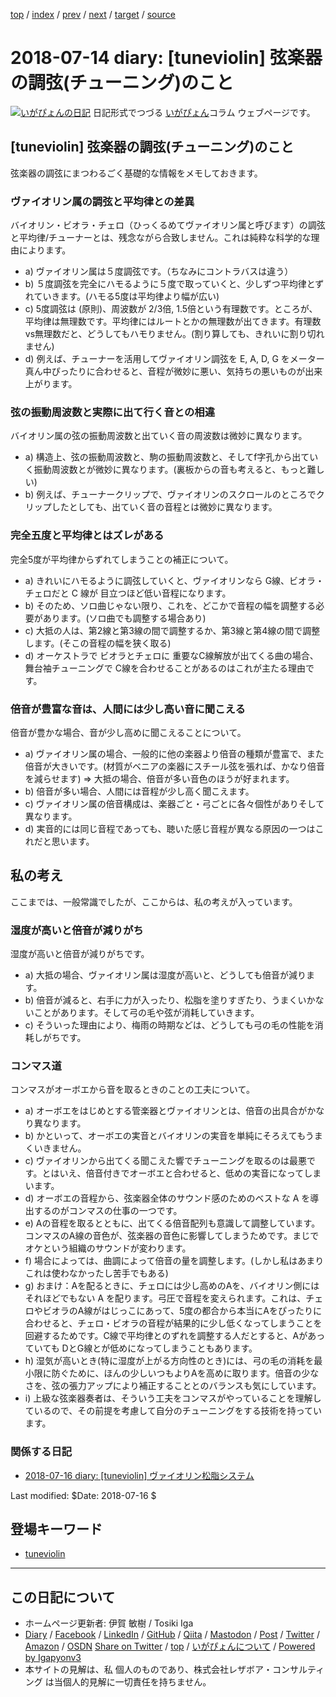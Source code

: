 [top](../index.html) 
 / [index](index.html) 
 / [prev](ig180703.html) 
 / [next](ig180715.html) 
 / [target](https://www.igapyon.jp/igapyon/diary/2018/ig180714.html) 
 / [source](https://github.com/igapyon/diary/blob/master/2018/ig180714.src.md) 

2018-07-14 diary: [tuneviolin] 弦楽器の調弦(チューニング)のこと
=====================================================================================================
[![いがぴょんの日記](https://www.igapyon.jp/igapyon/diary/images/iga200306s.jpg "いがぴょん")](https://www.igapyon.jp/igapyon/diary/memo/memoigapyon.html) 日記形式でつづる [いがぴょん](https://www.igapyon.jp/igapyon/diary/memo/memoigapyon.html)コラム ウェブページです。

## [tuneviolin] 弦楽器の調弦(チューニング)のこと

弦楽器の調弦にまつわるごく基礎的な情報をメモしておきます。

### ヴァイオリン属の調弦と平均律との差異

バイオリン・ビオラ・チェロ（ひっくるめてヴァイオリン属と呼びます）の調弦と平均律/チューナーとは、残念ながら合致しません。これは純粋な科学的な理由によります。

- a) ヴァイオリン属は５度調弦です。（ちなみにコントラバスは違う）
- b) ５度調弦を完全にハモるように５度で取っていくと、少しずつ平均律とずれていきます。(ハモる5度は平均律より幅が広い)
- c) 5度調弦は (原則)、周波数が 2/3倍, 1.5倍という有理数です。ところが、平均律は無理数です。平均律にはルートとかの無理数が出てきます。有理数 vs無理数だと、どうしてもハモりません。(割り算しても、きれいに割り切れません)
- d) 例えば、チューナーを活用してヴァイオリン調弦を E, A, D, G をメーター真ん中ぴったりに合わせると、音程が微妙に悪い、気持ちの悪いものが出来上がります。

### 弦の振動周波数と実際に出て行く音との相違

バイオリン属の弦の振動周波数と出ていく音の周波数は微妙に異なります。

- a) 構造上、弦の振動周波数と、駒の振動周波数と、そしてf字孔から出ていく振動周波数とが微妙に異なります。(裏板からの音も考えると、もっと難しい)
- b) 例えば、チューナークリップで、ヴァイオリンのスクロールのところでクリップしたとしても、出ていく音の音程とは微妙に異なります。

### 完全五度と平均律とはズレがある

完全5度が平均律からずれてしまうことの補正について。

- a) きれいにハモるように調弦していくと、ヴァイオリンなら G線、ビオラ・チェロだと C 線が 目立つほど低い音程になります。
- b) そのため、ソロ曲じゃない限り、これを、どこかで音程の幅を調整する必要があります。(ソロ曲でも調整する場合あり)
- c) 大抵の人は、第2線と第3線の間で調整するか、第3線と第4線の間で調整します。(そこの音程の幅を狭く取る)
- d) オーケストラで ビオラとチェロに 重要なC線解放が出てくる曲の場合、舞台袖チューニングで C線を合わせることがあるのはこれが主たる理由です。

### 倍音が豊富な音は、人間には少し高い音に聞こえる

倍音が豊かな場合、音が少し高めに聞こえることについて。

- a) ヴァイオリン属の場合、一般的に他の楽器より倍音の種類が豊富で、また倍音が大きいです。(材質がベニアの楽器にスチール弦を張れば、かなり倍音を減らせます) => 大抵の場合、倍音が多い音色のほうが好まれます。
- b) 倍音が多い場合、人間には音程が少し高く聞こえます。
- c) ヴァイオリン属の倍音構成は、楽器ごと・弓ごとに各々個性がありそして異なります。
- d) 実音的には同じ音程であっても、聴いた感じ音程が異なる原因の一つはこれだと思います。

## 私の考え

ここまでは、一般常識でしたが、ここからは、私の考えが入っています。

### 湿度が高いと倍音が減りがち

湿度が高いと倍音が減りがちです。

- a) 大抵の場合、ヴァイオリン属は湿度が高いと、どうしても倍音が減ります。
- b) 倍音が減ると、右手に力が入ったり、松脂を塗りすぎたり、うまくいかないことがあります。そして弓の毛や弦が消耗していきます。
- c) そういった理由により、梅雨の時期などは、どうしても弓の毛の性能を消耗しがちです。

### コンマス道

コンマスがオーボエから音を取るときのことの工夫について。

- a) オーボエをはじめとする管楽器とヴァイオリンとは、倍音の出具合がかなり異なります。
- b) かといって、オーボエの実音とバイオリンの実音を単純にそろえてもうまくいきません。
- c) ヴァイオリンから出てくる聞こえた響でチューニングを取るのは最悪です。とはいえ、倍音付きでオーボエと合わせると、低めの実音になってしまいます。
- d) オーボエの音程から、弦楽器全体のサウンド感のためのベストな A を導出するのがコンマスの仕事の一つです。
- e) Aの音程を取るとともに、出てくる倍音配列も意識して調整しています。コンマスのA線の音色が、弦楽器の音色に影響してしまうためです。まじでオケという組織のサウンドが変わります。
- f) 場合によっては、曲調によって倍音の量を調整します。(しかし私はあまりこれは使わなかったし苦手でもある)
- g) おまけ：Aを配るときに、チェロには少し高めのAを、バイオリン側には それほどでもない A を配ります。弓圧で音程を変えられます。これは、チェロやビオラのA線がはじっこにあって、5度の都合から本当にAをぴったりに合わせると、チェロ・ビオラの音程が結果的に少し低くなってしまうことを回避するためです。C線で平均律とのずれを調整する人だとすると、Aがあっていても DとG線とが低めになってしまうこともあります。
- h) 湿気が高いとき(特に湿度が上がる方向性のとき)には、弓の毛の消耗を最小限に防ぐために、ほんの少しいつもよりAを高めに取ります。倍音の少なさを、弦の張力アップにより補正することとのバランスも気にしています。
- i) 上級な弦楽器奏者は、そういう工夫をコンマスがやっていることを理解しているので、その前提を考慮して自分のチューニングをする技術を持っています。

### 関係する日記

- [2018-07-16 diary: [tuneviolin] ヴァイオリン松脂システム](https://www.igapyon.jp/igapyon/diary/2018/ig180716.html)

Last modified: $Date: 2018-07-16 $

## 登場キーワード

* [tuneviolin](../keyword/tuneviolin.html)

----------------------------------------------------------------------------------------------------

## この日記について

* ホームページ更新者: 伊賀 敏樹 / Tosiki Iga
* [Diary](https://www.igapyon.jp/igapyon/diary/) / [Facebook](https://www.facebook.com/igapyon) / [LinkedIn](https://www.linkedin.com/in/toshikiiga) / [GitHub](https://github.com/igapyon) / [Qiita](https://qiita.com/igapyon) / [Mastodon](https://social.vivaldi.net/@igapyon) / [Post](https://post.news/igapyon) / [Twitter](https://twitter.com/ToshikiIga) / [Amazon](https://www.amazon.co.jp/%E4%BC%8A%E8%B3%80-%E6%95%8F%E6%A8%B9/e/B004LTQWCQ) / [OSDN](https://ja.osdn.net/users/iga/)
[Share on Twitter](https://twitter.com/intent/tweet?hashtags=igapyon%2Cdiary%2C%E3%81%84%E3%81%8C%E3%81%B4%E3%82%87%E3%82%93%2Ctuneviolin&text=%5Btuneviolin%5D+%E5%BC%A6%E6%A5%BD%E5%99%A8%E3%81%AE%E8%AA%BF%E5%BC%A6%28%E3%83%81%E3%83%A5%E3%83%BC%E3%83%8B%E3%83%B3%E3%82%B0%29%E3%81%AE%E3%81%93%E3%81%A8&url=https%3A%2F%2Fwww.igapyon.jp%2Figapyon%2Fdiary%2F2018%2Fig180714.html) / [top](../index.html) / [いがぴょんについて](https://www.igapyon.jp/igapyon/diary/memo/memoigapyon.html) / [Powered by Igapyonv3](https://github.com/igapyon/igapyonv3)
* 本サイトの見解は、私 個人のものであり、株式会社レザボア・コンサルティング は当個人的見解に一切責任を持ちません。 
